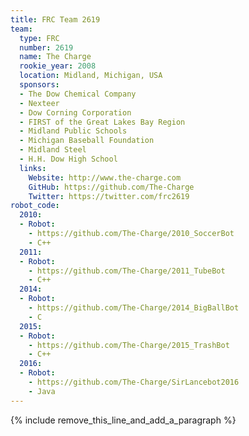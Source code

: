```yaml
---
title: FRC Team 2619
team:
  type: FRC
  number: 2619
  name: The Charge
  rookie_year: 2008
  location: Midland, Michigan, USA
  sponsors:
  - The Dow Chemical Company
  - Nexteer
  - Dow Corning Corporation
  - FIRST of the Great Lakes Bay Region
  - Midland Public Schools
  - Michigan Baseball Foundation
  - Midland Steel
  - H.H. Dow High School
  links:
    Website: http://www.the-charge.com
    GitHub: https://github.com/The-Charge
    Twitter: https://twitter.com/frc2619
robot_code:
  2010:
  - Robot:
    - https://github.com/The-Charge/2010_SoccerBot
    - C++
  2011:
  - Robot:
    - https://github.com/The-Charge/2011_TubeBot
    - C++
  2014:
  - Robot:
    - https://github.com/The-Charge/2014_BigBallBot
    - C
  2015:
  - Robot:
    - https://github.com/The-Charge/2015_TrashBot
    - C++
  2016:
  - Robot:
    - https://github.com/The-Charge/SirLancebot2016
    - Java
---
```


{% include remove_this_line_and_add_a_paragraph %}